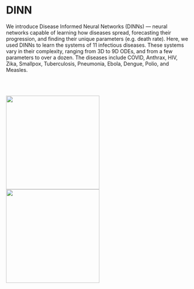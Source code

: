 # DINN
We introduce Disease Informed Neural Networks (DINNs) — neural networks capable of learning how diseases spread, forecasting their progression, and finding their unique parameters (e.g. death rate). Here, we used DINNs to learn the systems of 11 infectious diseases. These systems vary in their complexity, ranging from 3D to 9D ODEs, and from a few parameters to over a dozen. The diseases include COVID, Anthrax, HIV, Zika, Smallpox, Tuberculosis, Pneumonia, Ebola, Dengue, Polio, and Measles.

<br/><br/>

<p float="left">
  <img src="https://github.com/Shaier/DINN/blob/master/experiments/real_data/covid_real_data_daily_cases.jpg" width="256" />
  <img src="https://github.com/Shaier/DINN/blob/master/experiments/real_data/covid_real_data_cumulative_cases.jpg" width="256" /> 
</p>

